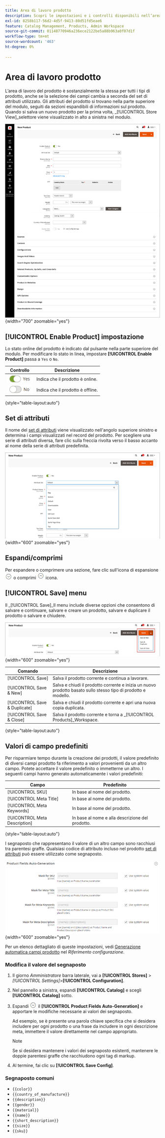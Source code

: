 ```yaml
---
title: Area di lavoro prodotto
description: Scopri le impostazioni e i controlli disponibili nell’area di lavoro del prodotto.
exl-id: 8258b117-56d2-4d5f-9413-80d51fd5eae6
feature: Catalog Management, Products, Admin Workspace
source-git-commit: 01148770946a236ece2122be5a88b963a0f07d1f
workflow-type: tm+mt
source-wordcount: '463'
ht-degree: 0%

---
```


# Area di lavoro prodotto

L’area di lavoro del prodotto è sostanzialmente la stessa per tutti i tipi di prodotto, anche se la selezione dei campi cambia a seconda del set di attributi utilizzato. Gli attributi del prodotto si trovano nella parte superiore del modulo, seguiti da sezioni espandibili di informazioni sul prodotto. Quando si salva un nuovo prodotto per la prima volta, _[!UICONTROL Store View]_selettore viene visualizzato in alto a sinistra nel modulo.

![Area di lavoro prodotto](./assets/product-workspace-ee.png){width="700" zoomable="yes"}

## [!UICONTROL Enable Product] impostazione

Lo stato online del prodotto è indicato dal pulsante nella parte superiore del modulo. Per modificare lo stato in linea, impostare **[!UICONTROL Enable Product]** passa a `Yes` o `No`.

| Controllo | Descrizione |
|-------- | ----------- |
| ![Attiva/disattiva sì](../assets/toggle-yes.png) | Indica che il prodotto è online. |
| ![Attiva/disattiva](../assets/toggle-no.png) | Indica che il prodotto è offline. |

{style="table-layout:auto"}

## Set di attributi

Il nome del [set di attributi](attribute-sets.md) viene visualizzato nell&#39;angolo superiore sinistro e determina i campi visualizzati nel record del prodotto. Per scegliere una serie di attributi diversa, fare clic sulla freccia rivolta verso il basso accanto al nome della serie di attributi predefinita.

![Set di attributi](./assets/product-attribute-set.png){width="600" zoomable="yes"}

## Espandi/comprimi

Per espandere o comprimere una sezione, fare clic sull&#39;icona di espansione ![Selettore di espansione](../assets/icon-display-expand.png) o comprimi ![Comprimi selettore](../assets/icon-display-collapse.png) icona.

## [!UICONTROL Save] menu

Il _[!UICONTROL Save]_Il menu include diverse opzioni che consentono di salvare e continuare, salvare e creare un prodotto, salvare e duplicare il prodotto o salvare e chiudere.

![Menu Salva](./assets/product-save-menu.png){width="600" zoomable="yes"}

| Comando | Descrizione |
|--- |--- |
| [!UICONTROL Save] | Salva il prodotto corrente e continua a lavorare. |
| [!UICONTROL Save & New] | Salva e chiudi il prodotto corrente e inizia un nuovo prodotto basato sullo stesso tipo di prodotto e modello. |
| [!UICONTROL Save & Duplicate] | Salva e chiudi il prodotto corrente e apri una nuova copia duplicata. |
| [!UICONTROL Save & Close] | Salva il prodotto corrente e torna a _[!UICONTROL Products]_Workspace. |

{style="table-layout:auto"}

## Valori di campo predefiniti

Per risparmiare tempo durante la creazione dei prodotti, il valore predefinito di diversi campi prodotto fa riferimento a valori provenienti da un altro campo. Potete accettare il valore predefinito o immetterne un altro. I seguenti campi hanno generato automaticamente i valori predefiniti:

| Campo | Predefinito |
|----- |------- |
| [!UICONTROL SKU] | In base al nome del prodotto. |
| [!UICONTROL Meta Title] | In base al nome del prodotto. |
| [!UICONTROL Meta Keywords] | In base al nome del prodotto. |
| [!UICONTROL Meta Description] | In base al nome e alla descrizione del prodotto. |

{style="table-layout:auto"}

I segnaposto che rappresentano il valore di un altro campo sono racchiusi tra parentesi graffe. Qualsiasi codice di attributo incluso nel prodotto [set di attributi](attribute-sets.md) può essere utilizzato come segnaposto.

![Generazione automatica campi prodotto](../configuration-reference/catalog/assets/catalog-product-fields-auto-generation.png){width="600" zoomable="yes"}

Per un elenco dettagliato di queste impostazioni, vedi [Generazione automatica campi prodotto](../configuration-reference/catalog/catalog.md#product-fields-auto-generation) nel _Riferimento configurazione_.

### Modifica il valore del segnaposto

1. Il giorno _Amministratore_ barra laterale, vai a **[!UICONTROL Stores]** > _[!UICONTROL Settings]_>**[!UICONTROL Configuration]**.

1. Nel pannello a sinistra, espandi **[!UICONTROL Catalog]** e scegli **[!UICONTROL Catalog]** sotto.

1. Espandi ![Selettore di espansione](../assets/icon-display-expand.png) il **[!UICONTROL Product Fields Auto-Generation]** e apportare le modifiche necessarie ai valori dei segnaposto.

   Ad esempio, se è presente una parola chiave specifica che si desidera includere per ogni prodotto o una frase da includere in ogni descrizione meta, immettere il valore direttamente nel campo appropriato.

   >[!NOTE]
   >
   >Se si desidera mantenere i valori dei segnaposto esistenti, mantenere le doppie parentesi graffe che racchiudono ogni tag di markup.

1. Al termine, fai clic su **[!UICONTROL Save Config]**.

### Segnaposto comuni

- `{{color}}`
- `{{country_of_manufacture}}`
- `{{description}}`
- `{{gender}}`
- `{{material}}`
- `{{name}}`
- `{{short_description}}`
- `{{size}}`
- `{{sku}}`
